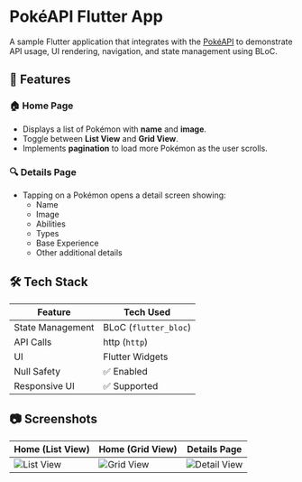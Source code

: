 # PokéAPI Flutter App

A sample Flutter application that integrates with the [PokéAPI](https://pokeapi.co/) to demonstrate API usage, UI rendering, navigation, and state management using BLoC.

## 📱 Features

### 🏠 Home Page
- Displays a list of Pokémon with **name** and **image**.
- Toggle between **List View** and **Grid View**.
- Implements **pagination** to load more Pokémon as the user scrolls.

### 🔍 Details Page
- Tapping on a Pokémon opens a detail screen showing:
  - Name
  - Image
  - Abilities
  - Types
  - Base Experience
  - Other additional details

## 🛠️ Tech Stack

| Feature         | Tech Used        |
|----------------|------------------|
| State Management | BLoC (`flutter_bloc`) |
| API Calls        | http (`http`)     |
| UI              | Flutter Widgets |
| Null Safety     | ✅ Enabled       |
| Responsive UI   | ✅ Supported     |

## 📷 Screenshots

| Home (List View) | Home (Grid View) | Details Page |
|------------------|------------------|--------------|
| ![List View](screenshots/list_view.png) | ![Grid View](screenshots/grid_view.png) | ![Detail View](screenshots/detail_view.png) |
